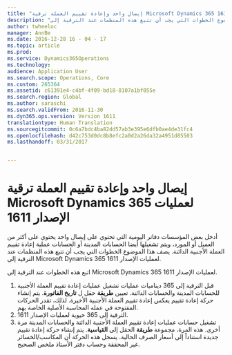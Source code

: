 ```yaml
---
title: "إيصال واحد وإعادة تقييم العملة ترقية Microsoft Dynamics 365 لعمليات الإصدار 1611"
description: "أدخل بعض المؤسسات دفاتر اليومية التي تحتوي على إيصال واحد يحتوي على أكثر من العميل أو المورد، ويتم تشغيلها أيضا الحسابات المدينة أو الحسابات عملية إعادة تقييم العملة الأجنبية الدائنة. يصف هذا الموضوع الخطوات التي يجب أن تتبع هذه المنظمات عند الترقية إلى Microsoft Dynamics 365 لعمليات الإصدار 1611."
author: twheeloc
manager: AnnBe
ms.date: 2016-12-28 16 - 04 - 17
ms.topic: article
ms.prod: 
ms.service: Dynamics365Operations
ms.technology: 
audience: Application User
ms.search.scope: Operations, Core
ms.custom: 265364
ms.assetid: c61391e4-c4bf-4f09-bd18-8107a1bf055e
ms.search.region: Global
ms.author: saraschi
ms.search.validFrom: 2016-11-30
ms.dyn365.ops.version: Version 1611
translationtype: Human Translation
ms.sourcegitcommit: 0c6a7bdc4ba82dd57ab3e395e6dfb0ae4de31fc4
ms.openlocfilehash: d42c753d0dc8b8efc2a0d2a26da32a4951d85503
ms.lasthandoff: 03/31/2017


---
```


# <a name="single-voucher-and-currency-revaluation-upgrade-for-microsoft-dynamics-365-for-operations-version-1611"></a>إيصال واحد وإعادة تقييم العملة ترقية Microsoft Dynamics 365 لعمليات الإصدار 1611

أدخل بعض المؤسسات دفاتر اليومية التي تحتوي على إيصال واحد يحتوي على أكثر من العميل أو المورد، ويتم تشغيلها أيضا الحسابات المدينة أو الحسابات عملية إعادة تقييم العملة الأجنبية الدائنة. يصف هذا الموضوع الخطوات التي يجب أن تتبع هذه المنظمات عند الترقية إلى Microsoft Dynamics 365 لعمليات الإصدار 1611.

اتبع هذه الخطوات عند الترقية إلى Microsoft Dynamics 365 لعمليات الإصدار 1611.

1.  قبل الترقية إلى 365 ديناميات عمليات تشغيل عمليات إعادة تقييم العملة الأجنبية للحسابات المدينة والحسابات الدائنة. تعيين **طريقة** حقل ل **تاريخ الفاتورة**. يتم إنشاء حركة إعادة تقييم يعكس إعادة تقييم العملة الأجنبية الأخيرة. لذلك، تقدر الحركات المفتوحة في عمله المحاسبة الأصلية الخاصة بهم.
2.  الترقية إلى 365 حيوية لعمليات الإصدار 1611.
3.  تشغيل حسابات عمليات إعادة تقييم العملة الأجنبية الدائنة والحسابات المدينة مرة أخرى. هذه المرة، مجموعة **طريقة** الحقل إلى **القياسية**. يتم إنشاء حركة إعادة تقييم جديدة استناداً إلى أسعار الصرف الحالية. يسجل هذه الحركة أن المكاسب/الخسائر غير المحققة وحساب دفتر الأستاذ ملخص الصحيح.



